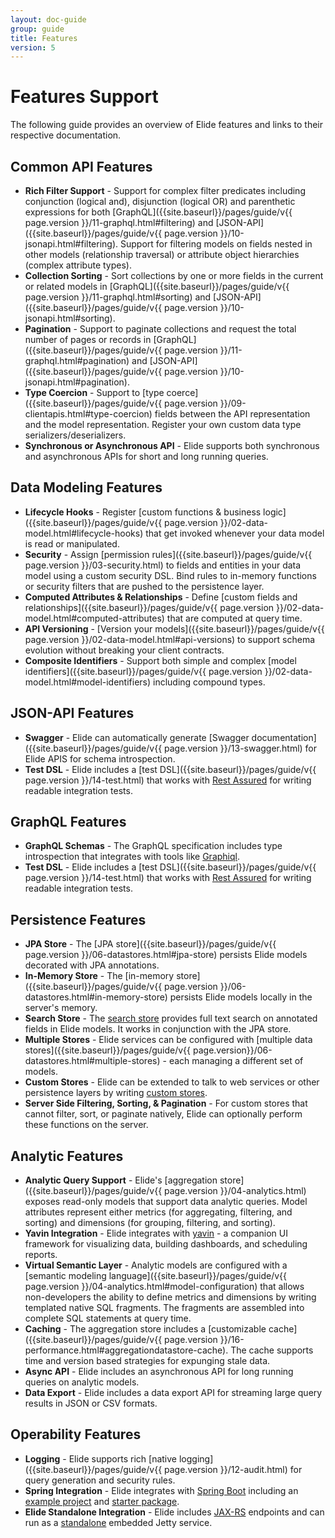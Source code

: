 ```yaml
---
layout: doc-guide
group: guide
title: Features
version: 5
---
```


# Features Support

The following guide provides an overview of Elide features and links to their respective documentation.

## Common API Features

- **Rich Filter Support** - Support for complex filter predicates including conjunction (logical and), disjunction (logical OR) and parenthetic expressions for both [GraphQL]({{site.baseurl}}/pages/guide/v{{ page.version }}/11-graphql.html#filtering) and [JSON-API]({{site.baseurl}}/pages/guide/v{{ page.version }}/10-jsonapi.html#filtering).  Support for filtering models on fields nested in other models (relationship traversal) or attribute object hierarchies (complex attribute types).
- **Collection Sorting** - Sort collections by one or more fields in the current or related models in [GraphQL]({{site.baseurl}}/pages/guide/v{{ page.version }}/11-graphql.html#sorting) and [JSON-API]({{site.baseurl}}/pages/guide/v{{ page.version }}/10-jsonapi.html#sorting).
- **Pagination** - Support to paginate collections and request the total number of pages or records in [GraphQL]({{site.baseurl}}/pages/guide/v{{ page.version }}/11-graphql.html#pagination) and [JSON-API]({{site.baseurl}}/pages/guide/v{{ page.version }}/10-jsonapi.html#pagination).
- **Type Coercion** - Support to [type coerce]({{site.baseurl}}/pages/guide/v{{ page.version }}/09-clientapis.html#type-coercion) fields between the API representation and the model representation.  Register your own custom data type serializers/deserializers.
- **Synchronous or Asynchronous API** - Elide supports both synchronous and asynchronous APIs for short and long running queries.

## Data Modeling Features

- **Lifecycle Hooks** - Register [custom functions & business logic]({{site.baseurl}}/pages/guide/v{{ page.version }}/02-data-model.html#lifecycle-hooks) that get invoked whenever your data model is read or manipulated.
- **Security** - Assign [permission rules]({{site.baseurl}}/pages/guide/v{{ page.version }}/03-security.html) to fields and entities in your data model using a custom security DSL.  Bind rules to in-memory functions or security filters that are pushed to the persistence layer.
- **Computed Attributes & Relationships** - Define [custom fields and relationships]({{site.baseurl}}/pages/guide/v{{ page.version }}/02-data-model.html#computed-attributes) that are computed at query time.
- **API Versioning** - [Version your models]({{site.baseurl}}/pages/guide/v{{ page.version }}/02-data-model.html#api-versions) to support schema evolution without breaking your client contracts.
- **Composite Identifiers** - Support both simple and complex [model identifiers]({{site.baseurl}}/pages/guide/v{{ page.version }}/02-data-model.html#model-identifiers) including compound types.

## JSON-API Features
- **Swagger** - Elide can automatically generate [Swagger documentation]({{site.baseurl}}/pages/guide/v{{ page.version }}/13-swagger.html) for Elide APIS for schema introspection. 
- **Test DSL** - Elide includes a [test DSL]({{site.baseurl}}/pages/guide/v{{ page.version }}/14-test.html) that works with [Rest Assured](https://rest-assured.io/) for writing readable integration tests.

## GraphQL Features
- **GraphQL Schemas** - The GraphQL specification includes type introspection that integrates with tools like [Graphiql](https://github.com/graphql/graphiql).
- **Test DSL** - Elide includes a [test DSL]({{site.baseurl}}/pages/guide/v{{ page.version }}/14-test.html) that works with [Rest Assured](https://rest-assured.io/) for writing readable integration tests.

## Persistence Features
- **JPA Store** - The [JPA store]({{site.baseurl}}/pages/guide/v{{ page.version }}/06-datastores.html#jpa-store) persists Elide models decorated with JPA annotations.
- **In-Memory Store** - The [in-memory store]({{site.baseurl}}/pages/guide/v{{ page.version }}/06-datastores.html#in-memory-store) persists Elide models locally in the server's memory.
- **Search Store** - The [search store](https://github.com/yahoo/elide/tree/master/elide-datastore/elide-datastore-search) provides full text search on annotated fields in Elide models.  It works in conjunction with the JPA store.
- **Multiple Stores** - Elide services can be configured with [multiple data stores]({{site.baseurl}}/pages/guide/v{{ page.version}}/06-datastores.html#multiple-stores) - each managing a different set of models.
- **Custom Stores** - Elide can be extended to talk to web services or other persistence layers by writing [custom stores]({{site.baseurl}}/pages/guide/v5/06-datastores.html#custom-stores).
- **Server Side Filtering, Sorting, & Pagination** - For custom stores that cannot filter, sort, or paginate natively, Elide can optionally perform these functions on the server.

## Analytic Features
- **Analytic Query Support** - Elide's [aggregation store]({{site.baseurl}}/pages/guide/v{{ page.version }}/04-analytics.html) exposes read-only models that support data analytic queries.  Model attributes represent either metrics (for aggregating, filtering, and sorting) and dimensions (for grouping, filtering, and sorting).
- **Yavin Integration** - Elide integrates with [yavin](https://yavin.dev) - a companion UI framework for visualizing data, building dashboards, and scheduling reports.
- **Virtual Semantic Layer** - Analytic models are configured with a [semantic modeling language]({{site.baseurl}}/pages/guide/v{{ page.version }}/04-analytics.html#model-configuration) that allows non-developers the ability to define metrics and dimensions by writing templated native SQL fragments.   The fragments are assembled into complete SQL statements at query time.
- **Caching** - The aggregation store includes a [customizable cache]({{site.baseurl}}/pages/guide/v{{ page.version }}/16-performance.html#aggregationdatastore-cache).  The cache supports time and version based strategies for expunging stale data.
- **Async API** - Elide includes an asynchronous API for long running queries on analytic models.
- **Data Export** - Elide includes a data export API for streaming large query results in JSON or CSV formats.

## Operability Features
- **Logging** - Elide supports rich [native logging]({{site.baseurl}}/pages/guide/v{{ page.version }}/12-audit.html) for query generation and security rules.
- **Spring Integration** - Elide integrates with [Spring Boot](https://spring.io/projects/spring-boot) including an [example project](https://github.com/yahoo/elide-spring-boot-example) and [starter package](https://github.com/yahoo/elide/tree/master/elide-spring).
- **Elide Standalone Integration** - Elide includes [JAX-RS](https://download.oracle.com/otndocs/jcp/jaxrs-2_0-fr-eval-spec/index.html) endpoints and can run as a [standalone](https://github.com/yahoo/elide-standalone-example) embedded Jetty service.
